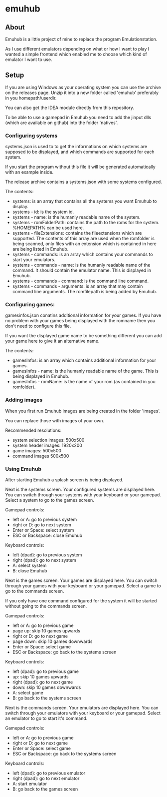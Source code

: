 # emuhub
## About
Emuhub is a little project of mine to replace the program Emulationstation.

As I use different emulators depending on what or how I want to play I wanted a simple frontend which enabled me to choose which kind of emulator I want to use.

## Setup
If you are using Windows as your operating system you can use the archive on the releases page. Unzip it into a new folder called 'emuhub' preferably in you homepath/userdir.

You can also get the IDEA module directly from this repository.

To be able to use a gamepad in Emuhub you need to add the jinput dlls (which are available on github) into the folder 'natives'. 

### Configuring systems
systems.json is used to to get the informations on which systems are supposed to be displayed, and which commands are supported for each system.

If you start the program without this file it will be generated automatically with an example inside.

The release archive contains a systems.json with some systems configured.

The contents:
- systems: is an array that contains all the systems you want Emuhub to display.
- systems - id: is the system id.
- systems - name: is the humanly readable name of the system.
- systems - romFolderPath: contains the path to the roms for the system. %HOMEPATH% can be used here.
- systems - fileExtensions: contains the fileextensions which are supported. The contents of this array are used when the romfolder is being scanned, only files with an extension which is contained in here are being listed in Emuhub.
- systems - commands: is an array which contains your commands to start your emulators.
- systems - commands - name: is the humanly readable name of the command. It should contain the emulator name. This is displayed in Emuhub.
- systems - commands - command: is the command line command.
- systems - commands - arguments: is an array that may contain command line arguments. The romfilepath is being added by Emuhub.

### Configuring games:
gamesinfos.json conatins additional information for your games. If you have no problem with your games being displayed with the romname then you don't need to configure this file.

If you want the displayed game name to be something different you can add your game here to give it an alternative name.

The contents:
- gamesInfos: is an array which contains additional information for your games.
- gamesInfos - name: is the humanly readable name of the game. This is being displayed in Emuhub.
- gamesInfos - romName: is the name of your rom (as contained in you romfolder).

### Adding images
When you first run Emuhub images are being created in the folder 'images'.

You can replace those with images of your own.

Recommended resolutions:
- system selection images: 500x500
- system header images: 1920x200
- game images: 500x500
- command images 500x500

### Using Emuhub
After starting Emuhub a splash screen is being displayed.

Next is the systems screen. Your configured systems are displayed here. You can switch through your systems with your keyboard or your gamepad. Select a system to go to the games screen.

Gamepad controls:
- left or A: go to previous system
- right or D: go to next system
- Enter or Space: select system
- ESC or Backspace: close Emuhub

Keyboard controls:
- left (dpad): go to previous system
- right (dpad): go to next system
- A: select system
- B: close Emuhub

Next is the games screen. Your games are displayed here. You can switch through your games with your keyboard or your gamepad. Select a game to go to the commands screen.

If you only have one command configured for the system it will be started without going to the commands screen.

Gamepad controls:
- left or A: go to previous game
- page up: skip 10 games upwards
- right or D: go to next game
- page down: skip 10 games downwards
- Enter or Space: select game
- ESC or Backspace: go back to the systems screen

Keyboard controls:
- left (dpad): go to previous game
- up: skip 10 games upwards
- right (dpad): go to next game
- down: skip 10 games downwards
- A: select game
- B: go back to the systems screen

Next is the commands screen. Your emulators are displayed here. You can switch through your emulators with your keyboard or your gamepad. Select an emulator to go to start it's command.

Gamepad controls:
- left or A: go to previous game
- right or D: go to next game
- Enter or Space: select game
- ESC or Backspace: go back to the systems screen

Keyboard controls:
- left (dpad): go to previous emulator
- right (dpad): go to next emulator
- A: start emulator
- B: go back to the games screen
